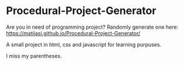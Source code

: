# Procedural-Project-Generator
Are you in need of programming project? Randomly generate one here: https://matijasi.github.io/Procedural-Project-Generator/

A small project in html, css and javascript for learning purpuses. 

I miss my parentheses.
